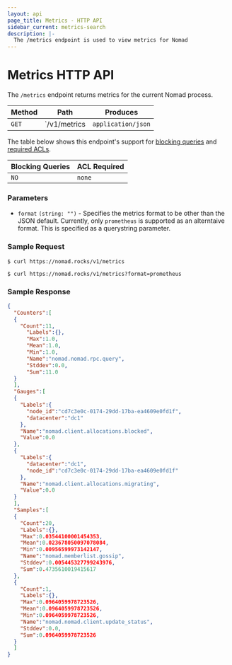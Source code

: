 ```yaml
---
layout: api
page_title: Metrics - HTTP API
sidebar_current: metrics-search
description: |-
  The /metrics endpoint is used to view metrics for Nomad
---
```


# Metrics HTTP API

The `/metrics` endpoint returns metrics for the current Nomad process.

| Method  | Path            | Produces                   |
| ------- | --------------- | -------------------------- |
| `GET`   | `/v1/metrics    | `application/json`         |

The table below shows this endpoint's support for
[blocking queries](/api/index.html#blocking-queries) and
[required ACLs](/api/index.html#acls).

| Blocking Queries | ACL Required |
| ---------------- | ------------ |
| `NO`             | `none`       |

### Parameters

- `format` `(string: "")` - Specifies the metrics format to be other than the
  JSON default. Currently, only `prometheus` is supported as an alterntaive
  format. This is specified as a querystring parameter.

### Sample Request

```text
$ curl https://nomad.rocks/v1/metrics
```

```text
$ curl https://nomad.rocks/v1/metrics?format=prometheus
```

### Sample Response

```json
{
  "Counters":[
  {
    "Count":11,
      "Labels":{},
      "Max":1.0,
      "Mean":1.0,
      "Min":1.0,
      "Name":"nomad.nomad.rpc.query",
      "Stddev":0.0,
      "Sum":11.0
  }
  ],
  "Gauges":[
  {
    "Labels":{
      "node_id":"cd7c3e0c-0174-29dd-17ba-ea4609e0fd1f",
      "datacenter":"dc1"
    },
    "Name":"nomad.client.allocations.blocked",
    "Value":0.0
  },
  {
    "Labels":{
      "datacenter":"dc1",
      "node_id":"cd7c3e0c-0174-29dd-17ba-ea4609e0fd1f"
    },
    "Name":"nomad.client.allocations.migrating",
    "Value":0.0
  }
  ],
  "Samples":[
  {
    "Count":20,
    "Labels":{},
    "Max":0.03544100001454353,
    "Mean":0.023678050097078084,
    "Min":0.00956599973142147,
    "Name":"nomad.memberlist.gossip",
    "Stddev":0.005445327799243976,
    "Sum":0.4735610019415617
  },
  {
    "Count":1,
    "Labels":{},
    "Max":0.0964059978723526,
    "Mean":0.0964059978723526,
    "Min":0.0964059978723526,
    "Name":"nomad.nomad.client.update_status",
    "Stddev":0.0,
    "Sum":0.0964059978723526
  }
  ]
}

```

